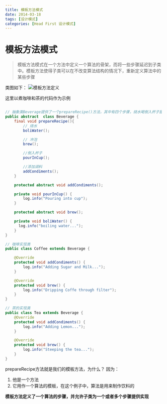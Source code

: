 ```yaml
---
title: 模板方法模式
date: 2014-03-18
tags: [设计模式]
categories: [Head First 设计模式]
---
```

# 模板方法模式
> 模板方法模式在一个方法中定义一个算法的骨架，而将一些步骤延迟到子类中。模板方法使得子类可以在不改变算法结构的情况下，重新定义算法中的某些步骤

类图如下：
![模板方法定义](http://ww1.sinaimg.cn/large/818b7fe3gy1ficprfgvkxj20pj0ghn0r.jpg)

这里以煮咖啡和茶的代码作为示例
```java

// 抽象类Beverage提供了一个prepareRecipe()方法，其中有四个步骤，烧水喝倒入杯子是具体的实现，而冲泡和添加调料则根据不同的子类实现而不同，则定义为抽象的。
public abstract  class Beverage {
    final void prepareRecipe(){
        // 烧水
        boliWater();

        // 冲泡
        brew();

        //倒入杯子
        pourInCup();

        //添加调料
        addCondiments();
    }

    protected abstract void addCondiments();

    private void pourInCup() {
        log.info("Pouring into cup");
    }

    protected abstract void brew();

    private void boliWater() {
      log.info("boiling water...");
    }
}

// 咖啡实现类
public class Coffee extends Beverage {

    @Override
    protected void addCondiments() {
        log.info("Adding Sugar and Milk...");
    }

    @Override
    protected void brew() {
        log.info("Dripping Coffe through filter");
    }
}

// 茶的实现类
public class Tea extends Beverage {
    @Override
    protected void addCondiments() {
        log.info("Adding Lemon...");
    }

    @Override
    protected void brew() {
        log.info("Steeping the tea...");
    }
}

```
prepareRecipe方法就是我们的模板方法，为什么？
因为：
1. 他是一个方法
2. 它用作一个算法的模板，在这个例子中，算法是用来制作饮料的

**模板方法定义了一个算法的步骤，并允许子类为一个或者多个步骤提供实现**